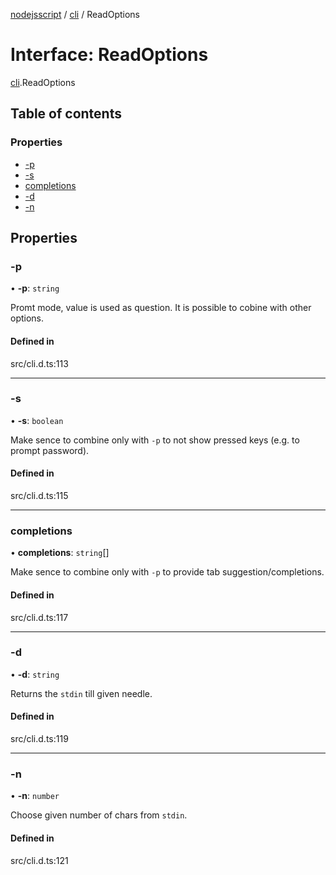 [nodejsscript](../README.md) / [cli](../modules/cli.md) / ReadOptions

# Interface: ReadOptions

[cli](../modules/cli.md).ReadOptions

## Table of contents

### Properties

- [-p](cli.ReadOptions.md#-p)
- [-s](cli.ReadOptions.md#-s)
- [completions](cli.ReadOptions.md#completions)
- [-d](cli.ReadOptions.md#-d)
- [-n](cli.ReadOptions.md#-n)

## Properties

### -p

• **-p**: `string`

Promt mode, value is used as question. It is possible to cobine with other options.

#### Defined in

src/cli.d.ts:113

___

### -s

• **-s**: `boolean`

Make sence to combine only with `-p` to not show pressed keys (e.g. to prompt password).

#### Defined in

src/cli.d.ts:115

___

### completions

• **completions**: `string`[]

Make sence to combine only with `-p` to provide tab suggestion/completions.

#### Defined in

src/cli.d.ts:117

___

### -d

• **-d**: `string`

Returns the `stdin` till given needle.

#### Defined in

src/cli.d.ts:119

___

### -n

• **-n**: `number`

Choose given number of chars from `stdin`.

#### Defined in

src/cli.d.ts:121
